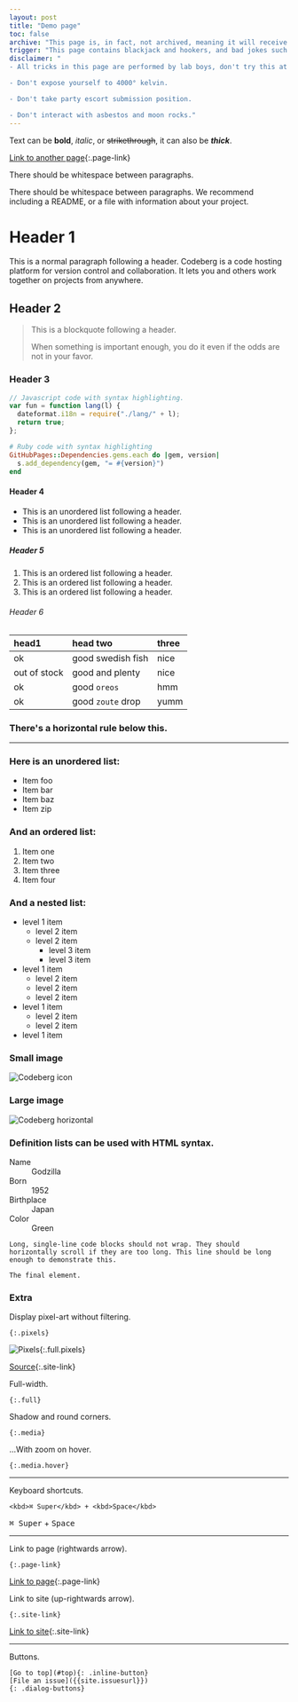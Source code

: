 ```yaml
---
layout: post
title: "Demo page"
toc: false
archive: "This page is, in fact, not archived, meaning it will receive content updates."
trigger: "This page contains blackjack and hookers, and bad jokes such as this one."
disclaimer: "
- All tricks in this page are performed by lab boys, don't try this at home.

- Don't expose yourself to 4000° kelvin.

- Don't take party escort submission position.

- Don't interact with asbestos and moon rocks."
---
```


Text can be **bold**, _italic_, or ~~strikethrough~~, it can also be _**thick**_.

[Link to another page](../demo-page){:.page-link}

There should be whitespace between paragraphs.

There should be whitespace between paragraphs. We recommend including a README, or a file with information about your project.

# Header 1

This is a normal paragraph following a header. Codeberg is a code hosting platform for version control and collaboration. It lets you and others work together on projects from anywhere.

## Header 2

> This is a blockquote following a header.
>
> When something is important enough, you do it even if the odds are not in your favor.

### Header 3

```js
// Javascript code with syntax highlighting.
var fun = function lang(l) {
  dateformat.i18n = require("./lang/" + l);
  return true;
};
```

```ruby
# Ruby code with syntax highlighting
GitHubPages::Dependencies.gems.each do |gem, version|
  s.add_dependency(gem, "= #{version}")
end
```

#### Header 4

- This is an unordered list following a header.
- This is an unordered list following a header.
- This is an unordered list following a header.

##### Header 5

1.  This is an ordered list following a header.
2.  This is an ordered list following a header.
3.  This is an ordered list following a header.

###### Header 6

| head1        | head two          | three |
| :----------- | :---------------- | :---- |
| ok           | good swedish fish | nice  |
| out of stock | good and plenty   | nice  |
| ok           | good `oreos`      | hmm   |
| ok           | good `zoute` drop | yumm  |

### There's a horizontal rule below this.

---

### Here is an unordered list:

- Item foo
- Item bar
- Item baz
- Item zip

### And an ordered list:

1.  Item one
1.  Item two
1.  Item three
1.  Item four

### And a nested list:

- level 1 item
  - level 2 item
  - level 2 item
    - level 3 item
    - level 3 item
- level 1 item
  - level 2 item
  - level 2 item
  - level 2 item
- level 1 item
  - level 2 item
  - level 2 item
- level 1 item

### Small image

![Codeberg icon](https://codeberg.org/Codeberg/Design/raw/branch/main/logo/icon/png/codeberg-logo_icon_blue-64x64.png)

### Large image

![Codeberg horizontal](https://codeberg.org/Codeberg/Design/raw/branch/main/logo/horizontal/png/codeberg-logo_horizontal_blue-850x250.png)

### Definition lists can be used with HTML syntax.

<dl>
<dt>Name</dt>
<dd>Godzilla</dd>
<dt>Born</dt>
<dd>1952</dd>
<dt>Birthplace</dt>
<dd>Japan</dd>
<dt>Color</dt>
<dd>Green</dd>
</dl>

```
Long, single-line code blocks should not wrap. They should horizontally scroll if they are too long. This line should be long enough to demonstrate this.
```

```
The final element.
```

### Extra

Display pixel-art without filtering.

```
{:.pixels}
```

![Pixels](https://pixeljoint.com/files/icons/full/animation_rewinded_mostfinal.gif){:.full.pixels}

[Source](https://pixeljoint.com/pixelart/15027.htm){:.site-link}

Full-width.

```
{:.full}
```

Shadow and round corners.

```
{:.media}
```

...With zoom on hover.

```
{:.media.hover}
```

---

Keyboard shortcuts.

```
<kbd>⌘ Super</kbd> + <kbd>Space</kbd>
```

<kbd>⌘ Super</kbd> + <kbd>Space</kbd>

---

Link to page (rightwards arrow).

```
{:.page-link}
```

[Link to page](../markdown-page){:.page-link}

Link to site (up-rightwards arrow).

```
{:.site-link}
```

[Link to site](https://example.org){:.site-link}

---

Buttons.

```
[Go to top](#top){: .inline-button}
[File an issue]({{site.issuesurl}})
{: .dialog-buttons}
```
